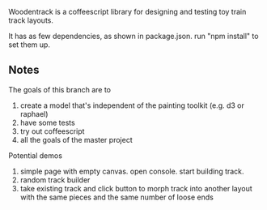 Woodentrack is a coffeescript library for designing and testing toy train track layouts.

It has as few dependencies, as shown in package.json.  run "npm install" to set them up.

## Notes

The goals of this branch are to
 1. create a model that's independent of the painting toolkit (e.g. d3 or raphael)
 2. have some tests
 3. try out coffeescript
 4. all the goals of the master project

Potential demos
 1. simple page with empty canvas.  open console.  start building track.
 2. random track builder
 3. take existing track and click button to morph track into another layout with the same pieces and the same number of loose ends
